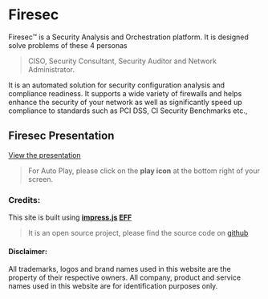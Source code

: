 
# Firesec

Firesec™ is a Security Analysis and Orchestration platform. It is designed solve problems of these 4 personas

> CISO, Security Consultant, Security Auditor and Network Administrator.

It is an automated solution for security configuration analysis and compliance readiness. It supports a wide variety of firewalls and helps enhance the security of your network as well as significantly speed up compliance to standards such as PCI DSS, CI Security Benchmarks etc.,

## Firesec Presentation

[View the presentation](https://presentation.firesec.io/presentation.html)

> For Auto Play, please click on the **play icon** at the bottom right of your screen.

### Credits:

This site is built using **[impress.js](https://impress.js.org/) [EFF](https://eff.org)** 

> It is an open source project, please find the source code on [github](https://github.com/impress/impress.js/)

#### Disclaimer:

All trademarks, logos and brand names used in this website are the property of their respective owners. All company, product and service names used in this website are for identification purposes only.
